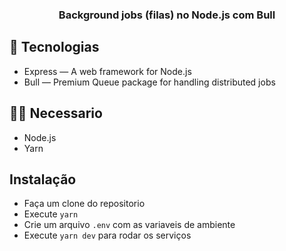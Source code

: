 <h3 align="center">
  Background jobs (filas) no Node.js com Bull
</h3>

## 🚀 Tecnologias

- Express — A web framework for Node.js
- Bull — Premium Queue package for handling distributed jobs

## ✋🏻 Necessario

- Node.js
- Yarn

## Instalação 

- Faça um clone do repositorio
- Execute `yarn`
- Crie um arquivo `.env` com as variaveis de ambiente
- Execute `yarn dev` para rodar os serviços